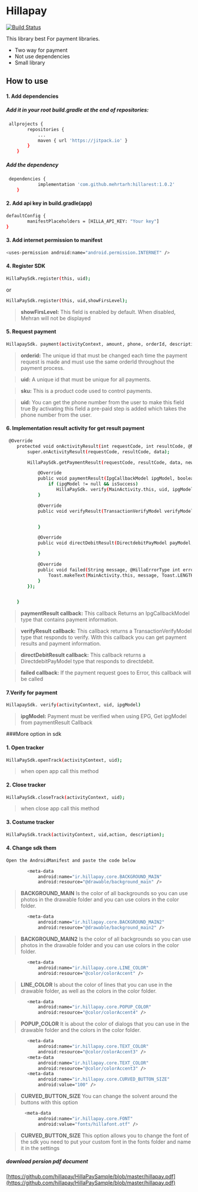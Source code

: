 # Hillapay

[![Build Status](https://travis-ci.org/joemccann/dillinger.svg?branch=master)](http://hillavas.com/)

This library  best For payment libraries.

  - Two way for payment 
  - Not use dependencies
  - Small library

## How to use

#### 1. Add dependencies

##### Add it in your root build.gradle at the end of repositories:
```sh
 allprojects {
 		repositories {
 			...
 			maven { url 'https://jitpack.io' }
 		}
 	}
```
##### Add the dependency
```sh
 dependencies {
 	        implementation 'com.github.mehrtarh:hillarest:1.0.2'
 	}
```

#### 2. Add api key in build.gradle(app)
```sh
defaultConfig {
        manifestPlaceholders = [HILLA_API_KEY: "Your key"]
}
```

#### 3. Add internet permission to manifest
```sh
<uses-permission android:name="android.permission.INTERNET" />
```
#### 4. Register SDK

```sh
HillaPaySdk.register(this, uid);
```
or

```sh
HillaPaySdk.register(this, uid,showFirsLevel);
```
>**showFirsLevel:** This field is enabled by default. When disabled, Mehran will not be displayed

#### 5. Request payment
```sh
HillapaySdk. payment(activityContext, amount, phone, orderId, description, uid, additionalData,sku, phoneByUser)
```
>**orderid:** The unique id that must be changed each time the payment request is made and must use the same orderId throughout the payment process.

>**uid:**  A unique id that must be unique for all payments.

>**sku:** This is a product code used to control payments.

>**uid:** You can get the phone number from the user to make this field true By activating this field a pre-paid step is added which takes the phone number from the user.

#### 6. Implementation result activity for get result payment
```sh
 @Override
    protected void onActivityResult(int requestCode, int resultCode, @Nullable Intent data) {
        super.onActivityResult(requestCode, resultCode, data);

        HillaPaySdk.getPaymentResult(requestCode, resultCode, data, new HillaPaySdkListener() {

            @Override
            public void paymentResult(IpgCallbackModel ipgModel, boolean isSuccess) {
                if (ipgModel != null && isSuccess)
                   HillaPaySdk. verify(MainActivity.this, uid, ipgModel);
            }

            @Override
            public void verifyResult(TransactionVerifyModel verifyModel, boolean isSuccess) {


            }

            @Override
            public void directDebitResult(DirectdebitPayModel payModel, boolean isSuccess) {

            }

            @Override
            public void failed(String message, @HillaErrorType int errorType) {
                Toast.makeText(MainActivity.this, message, Toast.LENGTH_SHORT).show();
            }
        });


    }

```

>**paymentResult callback:** This callback Returns an IpgCallbackModel type that contains payment information.

>**verifyResult callback:**  This callback returns a TransactionVerifyModel type that responds to verify. With this callback you can get payment results and payment information.

>**directDebitResult callback:** This callback returns a DirectdebitPayModel type that responds to directdebit.

>**failed callback:** If the payment request goes to Error, this callback will be called

#### 7.Verify for payment

```sh
HillapaySdk. verify(activityContext, uid, ipgModel)

```

>**ipgModel:** Payment must be verified when using EPG, Get ipgModel from paymentResult Callback

###More option in sdk


#### 1. Open tracker

```sh
HillaPaySdk.openTrack(activityContext, uid);
```
> when open app call this method

#### 2. Close tracker

```sh
HillaPaySdk.closeTrack(activityContext, uid);
```
> when close app call this method

#### 3. Costume tracker

```sh
HillaPaySdk.track(activityContext, uid,action, description);
```
#### 4. Change sdk them

```sh
Open the AndroidManifest and paste the code below
```

```sh
        <meta-data
            android:name="ir.hillapay.core.BACKGROUND_MAIN"
            android:resource="@drawable/background_main" />
```

> **BACKGROUND_MAIN** Is the color of all backgrounds so you can use photos in the drawable folder and you can use colors in the color folder.

```sh
        <meta-data
            android:name="ir.hillapay.core.BACKGROUND_MAIN2"
            android:resource="@drawable/background_main2" />
```

> **BACKGROUND_MAIN2**  Is the color of all backgrounds so you can use photos in the drawable folder and you can use colors in the color folder.

```sh
        <meta-data
            android:name="ir.hillapay.core.LINE_COLOR"
            android:resource="@color/colorAccent" />
```
> **LINE_COLOR**  Is about the color of lines that you can use in the drawable folder, as well as the colors in the color folder.

```sh
        <meta-data
            android:name="ir.hillapay.core.POPUP_COLOR"
            android:resource="@color/colorAccent4" />
```
> **POPUP_COLOR**  It is about the color of dialogs that you can use in the drawable folder and the colors in the color folder.

```sh
        <meta-data
            android:name="ir.hillapay.core.TEXT_COLOR"
            android:resource="@color/colorAccent3" />
        <meta-data
            android:name="ir.hillapay.core.TEXT_COLOR"
            android:resource="@color/colorAccent3" />
        <meta-data
            android:name="ir.hillapay.core.CURVED_BUTTON_SIZE"
            android:value="100" />
```
> **CURVED_BUTTON_SIZE** You can change the solvent around the buttons with this option

```sh
       <meta-data
            android:name="ir.hillapay.core.FONT"
            android:value="fonts/hillafont.otf" />
```
> **CURVED_BUTTON_SIZE** This option allows you to change the font of the sdk you need to put your custom font in the fonts folder and name it in the settings

##### download persion pdf document

[https://github.com/hillapay/HillaPaySample/blob/master/hillapay.pdf](https://github.com/hillapay/HillaPaySample/blob/master/hillapay.pdf)